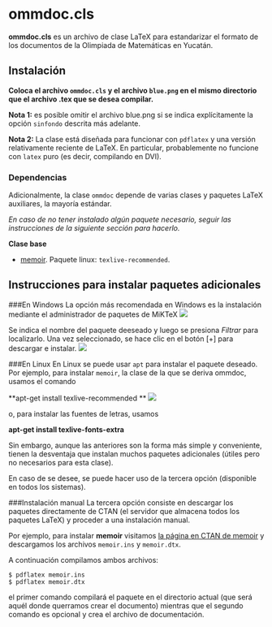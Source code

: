 # ommdoc.cls

**ommdoc.cls** es un archivo de clase LaTeX para estandarizar el formato de los documentos de la Olimpiada de Matemáticas en Yucatán.

## Instalación

**Coloca el archivo `ommdoc.cls` y el archivo `blue.png` en el mismo directorio que el archivo .tex que se desea compilar.**

**Nota 1:** es posible omitir el archivo blue.png si se indica explícitamente la opción `sinfondo` descrita más adelante. 

**Nota 2:** La clase está diseñada para funcionar con `pdflatex` y una versión relativamente reciente de LaTeX. En particular, probablemente no funcione con `latex` puro (es decir, compilando en DVI).

### Dependencias
Adicionalmente, la clase `ommdoc` depende de varias clases y paquetes LaTeX auxiliares, la mayoría estándar. 

_En caso de no tener instalado algún paquete necesario, seguir las instrucciones de la siguiente sección para hacerlo._

**Clase base**

* [memoir](http://www.ctan.org/tex-archive/macros/latex/contrib/memoir/).  Paquete linux: `texlive-recommended`.



## Instrucciones para instalar paquetes adicionales

###En Windows
La opción más recomendada en Windows es la instalación mediante el administrador de paquetes de MiKTeX
![](http://i.imgur.com/ImMkAwP.png)
 
Se indica el nombre del paquete deeseado y luego se presiona _Filtrar_ para localizarlo. Una vez seleccionado, se hace clic en el botón [+]  para descargar e instalar.
![](http://i.imgur.com/JNaHYf5.png)
  
###En Linux
En Linux se puede usar `apt` para instalar el paquete deseado. Por ejemplo, para instalar `memoir`, la clase de la que se deriva ommdoc, usamos el comando

**apt-get install texlive-recommended **
![](http://i.imgur.com/ymNhPvM.png)

o, para instalar las fuentes de letras, usamos 

**apt-get install texlive-fonts-extra**

Sin embargo, aunque las anteriores son la forma más simple y conveniente, tienen la desventaja que instalan muchos paquetes adicionales (útiles pero no necesarios para esta clase).

En caso de se desee, se puede hacer uso de la tercera opción (disponible en todos los sistemas).

###Instalación manual
La tercera opción consiste en descargar los paquetes directamente de CTAN (el servidor que almacena todos los paquetes LaTeX) y proceder a una instalación manual.

Por ejemplo, para instalar **memoir** visitamos 
[la página en CTAN de memoir](http://www.ctan.org/tex-archive/macros/latex/contrib/memoir/) y descargamos los archivos `memoir.ins` y `memoir.dtx`.

A continuación compilamos ambos archivos:

    $ pdflatex memoir.ins
    $ pdflatex memoir.dtx
    
el primer comando compilará el paquete en el directorio actual (que será aquél donde querramos crear el documento) mientras que el segundo comando es opcional y crea el archivo de documentación.
    
